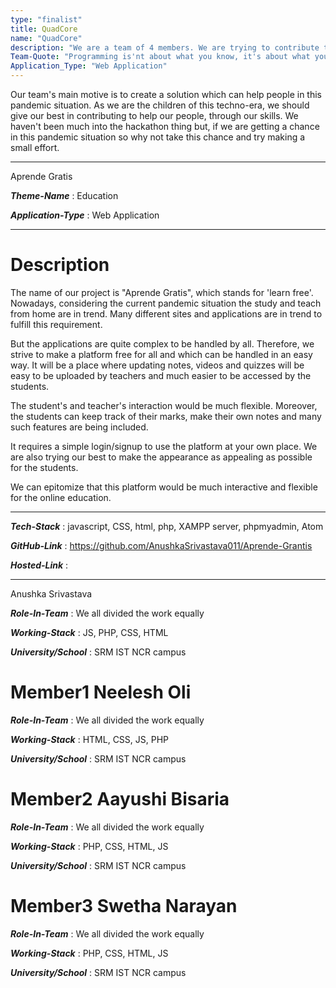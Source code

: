 ```yaml
---
type: "finalist"                   
title: QuadCore
name: "QuadCore"
description: "We are a team of 4 members. We are trying to contribute to this pandemic situation using our skills and teamwork"
Team-Quote: "Programming is'nt about what you know, it's about what you can figure out"
Application_Type: "Web Application"
---
```


Our team's main motive is to create a solution which can help people in this pandemic situation. As we are the children of this techno-era, we should give our best in contributing to help our people, through our skills. We haven't been much into the hackathon thing but, if we are getting a chance in this pandemic situation so why not take this chance and try making a small effort.

---

Aprende Gratis

_**Theme-Name**_ : Education

_**Application-Type**_ : Web Application

---

# Description

The name of our project is "Aprende Gratis", which stands for 'learn free'. Nowadays, considering the current pandemic situation the study and teach from home are in trend. Many different sites and applications are in trend to fulfill this requirement.

But the applications are quite complex to be handled by all. Therefore, we strive to make a platform free for all and which can be handled in an easy way. It will be a place where updating notes, videos and quizzes will be easy to be uploaded by teachers and much easier to be accessed by the students.

The student's and teacher's interaction would be much flexible. Moreover, the students can keep track of their marks, make their own notes and many such features are being included.

It requires a simple login/signup to use the platform at your own place. We are also trying our best to make the appearance as appealing as possible for the students.

We can epitomize that this platform would be much interactive and flexible for the online education.


---

_**Tech-Stack**_  :   javascript, CSS, html, php, XAMPP server, phpmyadmin, Atom

_**GitHub-Link**_ :    https://github.com/AnushkaSrivastava011/Aprende-Grantis

_**Hosted-Link**_ :   


---

 Anushka Srivastava

_**Role-In-Team**_  : We all divided the work equally

_**Working-Stack**_ : JS, PHP, CSS, HTML

_**University/School**_ : SRM IST NCR campus


# Member1 Neelesh Oli

_**Role-In-Team**_  : We all divided the work equally

_**Working-Stack**_ : HTML, CSS, JS, PHP

_**University/School**_ : SRM IST NCR campus



# Member2 Aayushi Bisaria

_**Role-In-Team**_  : We all divided the work equally

_**Working-Stack**_ : PHP, CSS, HTML, JS

_**University/School**_ : SRM IST NCR campus



# Member3 Swetha Narayan

_**Role-In-Team**_  : We all divided the work equally

_**Working-Stack**_ : PHP, CSS, HTML, JS

_**University/School**_ : SRM IST NCR campus
